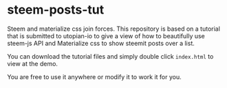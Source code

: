 # steem-posts-tut
Steem and materialize css join forces.
This repository is based on a tutorial that is submitted to utopian-io to give a view of how to beautifully use steem-js API and Materialize css to show steemit posts over a list.

You can download the tutorial files and simply double click `index.html` to view at the demo.

You are free to use it anywhere or modify it to work it for you.
